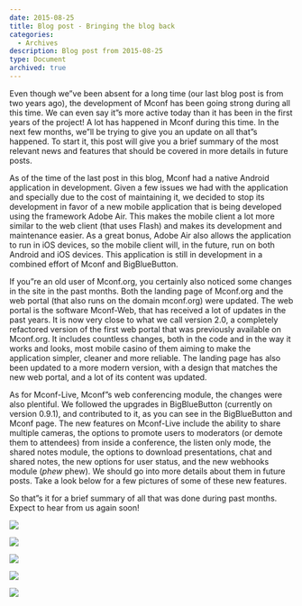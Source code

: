 ```yaml
---
date: 2015-08-25
title: Blog post - Bringing the blog back
categories:
  - Archives
description: Blog post from 2015-08-25
type: Document
archived: true
---
```


Even though we”ve been absent for a long time (our last blog post is from two years ago), the development of Mconf has been going strong during all this time. We can even say it”s more active today than it has been in the first years of the project! A lot has happened in Mconf during this time. In the next few months, we”ll be trying to give you an update on all that”s happened. To start it, this post will give you a brief summary of the most relevant news and features that should be covered in more details in future posts.

As of the time of the last post in this blog, Mconf had a native Android application in development. Given a few issues we had with the application and specially due to the cost of maintaining it, we decided to stop its development in favor of a new mobile application that is being developed using the framework Adobe Air. This makes the mobile client a lot more similar to the web client (that uses Flash) and makes its development and maintenance easier. As a great bonus, Adobe Air also allows the application to run in iOS devices, so the mobile client will, in the future, run on both Android and iOS devices. This application is still in development in a combined effort of Mconf and BigBlueButton.

If you”re an old user of Mconf.org, you certainly also noticed some changes in the site in the past months. Both the landing page of Mconf.org and the web portal (that also runs on the domain mconf.org) were updated. The web portal is the software Mconf-Web, that has received a lot of updates in the past years. It is now very close to what we call version 2.0, a completely refactored version of the first web portal that was previously available on Mconf.org. It includes countless changes, both in the code and in the way it works and looks, most mobile casino of them aiming to make the application simpler, cleaner and more reliable. The landing page has also been updated to a more modern version, with a design that matches the new web portal, and a lot of its content was updated.

As for Mconf-Live, Mconf”s web conferencing module, the changes were also plentiful. We followed the upgrades in BigBlueButton (currently on version 0.9.1), and contributed to it, as you can see in the BigBlueButton and Mconf page. The new features on Mconf-Live include the ability to share multiple cameras, the options to promote users to moderators (or demote them to attendees) from inside a conference, the listen only mode, the shared notes module, the options to download presentations, chat and shared notes, the new options for user status, and the new webhooks module (*phew* phew). We should go into more details about them in future posts. Take a look below for a few pictures of some of these new features.

So that”s it for a brief summary of all that was done during past months. Expect to hear from us again soon!

![](http://mconf.org/wp-content/uploads/2012/09/Mconf-Live-Statuses.png)

![](http://mconf.org/wp-content/uploads/2012/09/Mconf-Live-Upload-Presentation.png)

![](http://mconf.org/wp-content/uploads/2012/09/Mconf-Live-Chat-Save.png)

![](http://mconf.org/wp-content/uploads/2015/08/Mconf-Live-Multiple-Cameras.png)

![](http://mconf.org/wp-content/uploads/2015/08/Mconf-Live-Promote-Users.png)
